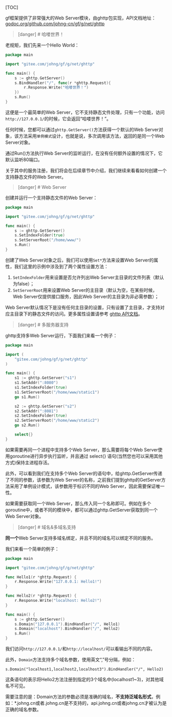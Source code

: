 

[TOC]

gf框架提供了非常强大的Web Server模块，由ghttp包实现，API文档地址： [godoc.org/github.com/johng-cn/gf/g/net/ghttp](https://godoc.org/github.com/johng-cn/gf/g/net/ghttp)

>[danger] # 哈喽世界！

老规矩，我们先来一个Hello World：

```go
package main

import "gitee.com/johng/gf/g/net/ghttp"

func main() {
    s := ghttp.GetServer()
    s.BindHandler("/", func(r *ghttp.Request){
        r.Response.Write("哈喽世界！")
    })
    s.Run()
}
```
这便是一个最简单的Web Server，它不支持静态文件处理，只有一个功能，访问```http://127.0.0.1/```的时候，它会返回“哈喽世界！”。

任何时候，您都可以通过```ghttp.GetServer()```方法获得一个默认的Web Server对象，该方法采用```单例模式```设计，也就是说，多次调用该方法，返回的是同一个Web Server对象。

通过Run()方法执行Web Server的监听运行，在没有任何额外设置的情况下，它默认监听80端口。

关于其中的服务注册，我们将会在后续章节中介绍，我们继续来看看如何创建一个支持静态文件的Web Server。


>[danger] # Web Server

创建并运行一个支持静态文件的Web Server：

```go
package main

import "gitee.com/johng/gf/g/net/ghttp"

func main() {
    s := ghttp.GetServer()
    s.SetIndexFolder(true)
    s.SetServerRoot("/home/www/")
    s.Run()
}
```
创建了Web Server对象之后，我们可以使用```Set*```方法来设置Web Server的属性，我们这里的示例中涉及到了两个属性设置方法：
1. ```SetIndexFolder```用来设置是否允许列出Web Server主目录的文件列表（默认为false）；
1. ```SetServerRoot```用来设置Web Server的主目录（默认为空，在某些时候，Web Server仅提供接口服务，因此Web Server的主目录为非必需参数）；

Web Server默认情况下是没有任何主目录的设置，只有设置了主目录，才支持对应主目录下的静态文件的访问。更多属性设置请参考 [ghttp API文档](https://godoc.org/github.com/johng-cn/gf/g/net/ghttp)。

>[danger] # 多服务器支持

ghttp支持多Web Server运行，下面我们来看一个例子：

```go
package main

import (
    "gitee.com/johng/gf/g/net/ghttp"
)

func main() {
    s1 := ghttp.GetServer("s1")
    s1.SetAddr(":8080")
    s1.SetIndexFolder(true)
    s1.SetServerRoot("/home/www/static1")
    go s1.Run()

    s2 := ghttp.GetServer("s2")
    s2.SetAddr(":8081")
    s2.SetIndexFolder(true)
    s2.SetServerRoot("/home/www/static2")
    go s2.Run()

    select{}
}
```
如果需要再同一个进程中支持多个Web Server，那么需要将每个Web Server使用goroutine进行异步执行监听，并且通过 select{} 语句(当然您也可以采用其他方式)保持主进程存活。

此外，可以看到我们在支持多个Web Server的语句中，给ghttp.GetServer传递了不同的参数，该参数为Web Server的名称，之前我们提到ghttp的GetServer方法采用了单例设计模式，该参数用于标识不同的Web Server，因此需要保证唯一性。

如果需要获取同一个Web Server，那么传入同一个名称即可。例如在多个goroutine中，或者不同的模块中，都可以通过ghttp.GetServer获取到同一个Web Server对象。

>[danger] # 域名&多域名支持

**同一个**Web Server支持多域名绑定，并且不同的域名可以绑定不同的服务。

我们来看一个简单的例子：

```go
package main

import "gitee.com/johng/gf/g/net/ghttp"

func Hello1(r *ghttp.Request) {
    r.Response.Write("127.0.0.1: Hello1!")
}

func Hello2(r *ghttp.Request) {
    r.Response.Write("localhost: Hello2!")
}

func main() {
    s := ghttp.GetServer()
    s.Domain("127.0.0.1").BindHandler("/", Hello1)
    s.Domain("localhost").BindHandler("/", Hello2)
    s.Run()
}
```
我们访问```http://127.0.0.1/```和```http://localhost/```可以看输出不同的内容。

此外，```Domain```方法支持多个域名参数，使用英文“,”号分隔，例如：

	s.Domain("localhost1,localhost2,localhost3").BindHandler("/", Hello2)
    
这条语句的表示将Hello2方法注册到指定的3个域名中(localhost1~3)，对其他域名不可见。

需要注意的是：Domain方法的参数必须是准确的域名，**不支持泛域名形式**，例如：*.johng.cn或者.johng.cn是不支持的，api.johng.cn或者johng.cn才被认为是正确的域名参数。